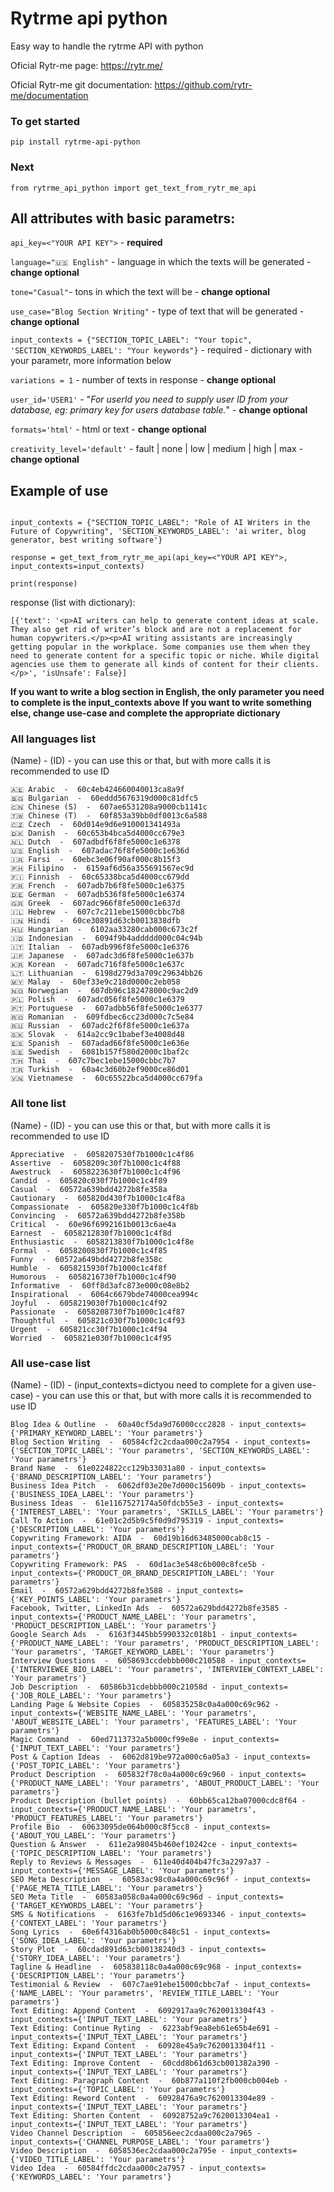 # Rytrme api python

Easy way to handle the rytrme API with python 

Oficial Rytr-me page: https://rytr.me/

Oficial Rytr-me git documentation: https://github.com/rytr-me/documentation

### To get started

```
pip install rytrme-api-python
```

### Next 

```
from rytrme_api_python import get_text_from_rytr_me_api
```

## All attributes with basic parametrs:
```api_key=<"YOUR API KEY">``` - **required**

```language="🇺🇸 English"``` - language in which the texts will be generated - **change optional**

```tone="Casual"```- tons in which the text will be - **change optional**

```use_case="Blog Section Writing"``` - type of text that will be generated - **change optional**

```input_contexts = {"SECTION_TOPIC_LABEL": "Your topic", 'SECTION_KEYWORDS_LABEL': "Your keywords"}``` - required - dictionary with your parametr, more information below

```variations = 1``` - number of texts in response - **change optional**

```user_id='USER1'``` - "*For userId you need to supply user ID from your database, eg: primary key for users database table.*" - **change optional**

```formats='html'``` - html or text - **change optional**

```creativity_level='default'``` - fault | none | low | medium | high | max - **change optional**

## Example of use

```

input_contexts = {"SECTION_TOPIC_LABEL": "Role of AI Writers in the Future of Copywriting", 'SECTION_KEYWORDS_LABEL': 'ai writer, blog generator, best writing software'}

response = get_text_from_rytr_me_api(api_key=<"YOUR API KEY">, input_contexts=input_contexts)

print(response)
```

response (list with dictionary):
```
[{'text': '<p>AI writers can help to generate content ideas at scale. They also get rid of writer’s block and are not a replacement for human copywriters.</p><p>AI writing assistants are increasingly getting popular in the workplace. Some companies use them when they need to generate content for a specific topic or niche. While digital agencies use them to generate all kinds of content for their clients.</p>', 'isUnsafe': False}]
```

**If you want to write a blog section in English, the only parameter you need to complete is the input_contexts above**
**If you want to write something else, change use-case and complete the appropriate dictionary**

### All languages list

(Name) - (ID) - you can use this or that, but with more calls it is recommended to use ID

```
🇦🇪 Arabic  -  60c4eb424660040013ca8a9f
🇧🇬 Bulgarian  -  60eddd5676319d000c81dfc5
🇨🇳 Chinese (S)  -  607ae6531208a9000cb1141c
🇹🇼 Chinese (T)  -  60f853a39bb0df0013c6a588
🇨🇿 Czech  -  60d014e9d6e910001341493a
🇩🇰 Danish  -  60c653b4bca5d4000cc679e3
🇳🇱 Dutch  -  607adbdf6f8fe5000c1e6378
🇺🇸 English  -  607adac76f8fe5000c1e636d
🇮🇷 Farsi  -  60ebc3e06f90af000c8b15f3
🇵🇭 Filipino  -  6159af6d56a355691567ec9d
🇫🇮 Finnish  -  60c65338bca5d4000cc679dd
🇫🇷 French  -  607adb7b6f8fe5000c1e6375
🇩🇪 German  -  607adb536f8fe5000c1e6374
🇬🇷 Greek  -  607adc966f8fe5000c1e637d
🇮🇱 Hebrew  -  607c7c211ebe15000cbbc7b8
🇮🇳 Hindi  -  60ce30891d63cb0013838dfb
🇭🇺 Hungarian  -  6102aa33280cab000c673c2f
🇮🇩 Indonesian  -  6094f9b4addddd000c04c94b
🇮🇹 Italian  -  607adb996f8fe5000c1e6376
🇯🇵 Japanese  -  607adc3d6f8fe5000c1e637b
🇰🇷 Korean  -  607adc716f8fe5000c1e637c
🇱🇹 Lithuanian  -  6198d279d3a709c29634bb26
🇲🇾 Malay  -  60ef33e9c218d0000c2eb058
🇳🇴 Norwegian  -  607db96c182478000c9ac2d9
🇵🇱 Polish  -  607adc056f8fe5000c1e6379
🇵🇹 Portuguese  -  607adbb56f8fe5000c1e6377
🇷🇴 Romanian  -  609fdbec6cc23d000c7c5e84
🇷🇺 Russian  -  607adc2f6f8fe5000c1e637a
🇸🇰 Slovak  -  614a2cc9c1babef3e4008d48
🇪🇸 Spanish  -  607adad66f8fe5000c1e636e
🇸🇪 Swedish  -  6081b157f580d2000c1baf2c
🇹🇭 Thai  -  607c7bec1ebe15000cbbc7b7
🇹🇷 Turkish  -  60a4c3d60b2ef9000ce86d01
🇻🇳 Vietnamese  -  60c65522bca5d4000cc679fa
```

### All tone list

(Name) - (ID) - you can use this or that, but with more calls it is recommended to use ID

```
Appreciative  -  6058207530f7b1000c1c4f86
Assertive  -  6058209c30f7b1000c1c4f88
Awestruck  -  6058223630f7b1000c1c4f96
Candid  -  605820c030f7b1000c1c4f89
Casual  -  60572a639bdd4272b8fe358a
Cautionary  -  605820d430f7b1000c1c4f8a
Compassionate  -  605820e330f7b1000c1c4f8b
Convincing  -  60572a639bdd4272b8fe358b
Critical  -  60e96f6992161b0013c6ae4a
Earnest  -  6058212830f7b1000c1c4f8d
Enthusiastic  -  6058213830f7b1000c1c4f8e
Formal  -  6058200830f7b1000c1c4f85
Funny  -  60572a649bdd4272b8fe358c
Humble  -  6058215930f7b1000c1c4f8f
Humorous  -  6058216730f7b1000c1c4f90
Informative  -  60ff8d3afc873e000c08e8b2
Inspirational  -  6064c6679bde74000cea994c
Joyful  -  6058219030f7b1000c1c4f92
Passionate  -  6058208730f7b1000c1c4f87
Thoughtful  -  605821c030f7b1000c1c4f93
Urgent  -  605821cc30f7b1000c1c4f94
Worried  -  605821e030f7b1000c1c4f95
```

### All use-case list

(Name) - (ID) - (input_contexts=dictyou need to complete for a given use-case) - you can use this or that, but with more calls it is recommended to use ID

```
Blog Idea & Outline  -  60a40cf5da9d76000ccc2828 - input_contexts={'PRIMARY_KEYWORD_LABEL': 'Your parametrs'}
Blog Section Writing  -  60584cf2c2cdaa000c2a7954 - input_contexts={'SECTION_TOPIC_LABEL': 'Your parametrs', 'SECTION_KEYWORDS_LABEL': 'Your parametrs'}
Brand Name  -  61e0224822cc129b33031a80 - input_contexts={'BRAND_DESCRIPTION_LABEL': 'Your parametrs'}
Business Idea Pitch  -  6062df03e20e7d000c15609b - input_contexts={'BUSINESS_IDEA_LABEL': 'Your parametrs'}
Business Ideas  -  61e1167527174a50fdcb55e3 - input_contexts={'INTEREST_LABEL': 'Your parametrs', 'SKILLS_LABEL': 'Your parametrs'}
Call To Action  -  61e01c2d5b9c5f0d9d795319 - input_contexts={'DESCRIPTION_LABEL': 'Your parametrs'}
Copywriting Framework: AIDA  -  60d19b16d63485000cab8c15 - input_contexts={'PRODUCT_OR_BRAND_DESCRIPTION_LABEL': 'Your parametrs'}
Copywriting Framework: PAS  -  60d1ac3e548c6b000c8fce5b - input_contexts={'PRODUCT_OR_BRAND_DESCRIPTION_LABEL': 'Your parametrs'}
Email  -  60572a629bdd4272b8fe3588 - input_contexts={'KEY_POINTS_LABEL': 'Your parametrs'}
Facebook, Twitter, LinkedIn Ads  -  60572a629bdd4272b8fe3585 - input_contexts={'PRODUCT_NAME_LABEL': 'Your parametrs', 'PRODUCT_DESCRIPTION_LABEL': 'Your parametrs'}
Google Search Ads  -  6163f3445bb5990332c018b1 - input_contexts={'PRODUCT_NAME_LABEL': 'Your parametrs', 'PRODUCT_DESCRIPTION_LABEL': 'Your parametrs', 'TARGET_KEYWORD_LABEL': 'Your parametrs'}
Interview Questions  -  6058693ccdebbb000c210588 - input_contexts={'INTERVIEWEE_BIO_LABEL': 'Your parametrs', 'INTERVIEW_CONTEXT_LABEL': 'Your parametrs'}
Job Description  -  60586b31cdebbb000c21058d - input_contexts={'JOB_ROLE_LABEL': 'Your parametrs'}
Landing Page & Website Copies  -  605835258c0a4a000c69c962 - input_contexts={'WEBSITE_NAME_LABEL': 'Your parametrs', 'ABOUT_WEBSITE_LABEL': 'Your parametrs', 'FEATURES_LABEL': 'Your parametrs'}
Magic Command  -  60ed7113732a5b000cf99e8e - input_contexts={'INPUT_TEXT_LABEL': 'Your parametrs'}
Post & Caption Ideas  -  6062d819be972a000c6a05a3 - input_contexts={'POST_TOPIC_LABEL': 'Your parametrs'}
Product Description  -  605832f78c0a4a000c69c960 - input_contexts={'PRODUCT_NAME_LABEL': 'Your parametrs', 'ABOUT_PRODUCT_LABEL': 'Your parametrs'}
Product Description (bullet points)  -  60bb65ca12ba07000cdc8f64 - input_contexts={'PRODUCT_NAME_LABEL': 'Your parametrs', 'PRODUCT_FEATURES_LABEL': 'Your parametrs'}
Profile Bio  -  60633095de064b000c8f5cc8 - input_contexts={'ABOUT_YOU_LABEL': 'Your parametrs'}
Question & Answer  -  611e2a98045b460ef10242ce - input_contexts={'TOPIC_DESCRIPTION_LABEL': 'Your parametrs'}
Reply to Reviews & Messages  -  611e40d404b47fc3a2297a37 - input_contexts={'MESSAGE_LABEL': 'Your parametrs'}
SEO Meta Description  -  60583ac98c0a4a000c69c96f - input_contexts={'PAGE_META_TITLE_LABEL': 'Your parametrs'}
SEO Meta Title  -  60583a058c0a4a000c69c96d - input_contexts={'TARGET_KEYWORDS_LABEL': 'Your parametrs'}
SMS & Notifications  -  6163fe7b1d5d06c1e9693346 - input_contexts={'CONTEXT_LABEL': 'Your parametrs'}
Song Lyrics  -  60e6f4316ab0b5000c848c51 - input_contexts={'SONG_IDEA_LABEL': 'Your parametrs'}
Story Plot  -  60cdad891d63cb00138240d3 - input_contexts={'STORY_IDEA_LABEL': 'Your parametrs'}
Tagline & Headline  -  605838118c0a4a000c69c968 - input_contexts={'DESCRIPTION_LABEL': 'Your parametrs'}
Testimonial & Review  -  607c7ae91ebe15000cbbc7af - input_contexts={'NAME_LABEL': 'Your parametrs', 'REVIEW_TITLE_LABEL': 'Your parametrs'}
Text Editing: Append Content  -  6092917aa9c7620013304f43 - input_contexts={'INPUT_TEXT_LABEL': 'Your parametrs'}
Text Editing: Continue Ryting  -  6223abf9ea8eb61e65b4e691 - input_contexts={'INPUT_TEXT_LABEL': 'Your parametrs'}
Text Editing: Expand Content  -  60928e45a9c7620013304f11 - input_contexts={'INPUT_TEXT_LABEL': 'Your parametrs'}
Text Editing: Improve Content  -  60cdd8b61d63cb001382a390 - input_contexts={'INPUT_TEXT_LABEL': 'Your parametrs'}
Text Editing: Paragraph Content  -  60b877a110f2fb000cb004eb - input_contexts={'TOPIC_LABEL': 'Your parametrs'}
Text Editing: Reword Content  -  60928476a9c7620013304e89 - input_contexts={'INPUT_TEXT_LABEL': 'Your parametrs'}
Text Editing: Shorten Content  -  60928752a9c7620013304ea1 - input_contexts={'INPUT_TEXT_LABEL': 'Your parametrs'}
Video Channel Description  -  605856eec2cdaa000c2a7965 - input_contexts={'CHANNEL_PURPOSE_LABEL': 'Your parametrs'}
Video Description  -  6058536ec2cdaa000c2a795e - input_contexts={'VIDEO_TITLE_LABEL': 'Your parametrs'}
Video Idea  -  60584ffdc2cdaa000c2a7957 - input_contexts={'KEYWORDS_LABEL': 'Your parametrs'}
```
